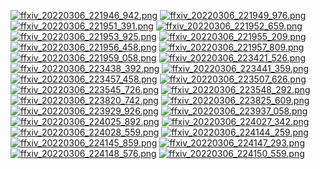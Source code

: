 [![ffxiv_20220306_221946_942.png](./image_j_thumb/ffxiv_20220306_221946_942.png.thumb.jpg)](./image_j/ffxiv_20220306_221946_942.png) 
[![ffxiv_20220306_221949_976.png](./image_j_thumb/ffxiv_20220306_221949_976.png.thumb.jpg)](./image_j/ffxiv_20220306_221949_976.png) 
[![ffxiv_20220306_221951_391.png](./image_j_thumb/ffxiv_20220306_221951_391.png.thumb.jpg)](./image_j/ffxiv_20220306_221951_391.png) 
[![ffxiv_20220306_221952_659.png](./image_j_thumb/ffxiv_20220306_221952_659.png.thumb.jpg)](./image_j/ffxiv_20220306_221952_659.png) 
[![ffxiv_20220306_221953_925.png](./image_j_thumb/ffxiv_20220306_221953_925.png.thumb.jpg)](./image_j/ffxiv_20220306_221953_925.png) 
[![ffxiv_20220306_221955_209.png](./image_j_thumb/ffxiv_20220306_221955_209.png.thumb.jpg)](./image_j/ffxiv_20220306_221955_209.png) 
[![ffxiv_20220306_221956_458.png](./image_j_thumb/ffxiv_20220306_221956_458.png.thumb.jpg)](./image_j/ffxiv_20220306_221956_458.png) 
[![ffxiv_20220306_221957_809.png](./image_j_thumb/ffxiv_20220306_221957_809.png.thumb.jpg)](./image_j/ffxiv_20220306_221957_809.png) 
[![ffxiv_20220306_221959_058.png](./image_j_thumb/ffxiv_20220306_221959_058.png.thumb.jpg)](./image_j/ffxiv_20220306_221959_058.png) 
[![ffxiv_20220306_223421_526.png](./image_j_thumb/ffxiv_20220306_223421_526.png.thumb.jpg)](./image_j/ffxiv_20220306_223421_526.png) 
[![ffxiv_20220306_223438_392.png](./image_j_thumb/ffxiv_20220306_223438_392.png.thumb.jpg)](./image_j/ffxiv_20220306_223438_392.png) 
[![ffxiv_20220306_223441_359.png](./image_j_thumb/ffxiv_20220306_223441_359.png.thumb.jpg)](./image_j/ffxiv_20220306_223441_359.png) 
[![ffxiv_20220306_223457_458.png](./image_j_thumb/ffxiv_20220306_223457_458.png.thumb.jpg)](./image_j/ffxiv_20220306_223457_458.png) 
[![ffxiv_20220306_223507_626.png](./image_j_thumb/ffxiv_20220306_223507_626.png.thumb.jpg)](./image_j/ffxiv_20220306_223507_626.png) 
[![ffxiv_20220306_223545_726.png](./image_j_thumb/ffxiv_20220306_223545_726.png.thumb.jpg)](./image_j/ffxiv_20220306_223545_726.png) 
[![ffxiv_20220306_223548_292.png](./image_j_thumb/ffxiv_20220306_223548_292.png.thumb.jpg)](./image_j/ffxiv_20220306_223548_292.png) 
[![ffxiv_20220306_223820_742.png](./image_j_thumb/ffxiv_20220306_223820_742.png.thumb.jpg)](./image_j/ffxiv_20220306_223820_742.png) 
[![ffxiv_20220306_223825_609.png](./image_j_thumb/ffxiv_20220306_223825_609.png.thumb.jpg)](./image_j/ffxiv_20220306_223825_609.png) 
[![ffxiv_20220306_223929_926.png](./image_j_thumb/ffxiv_20220306_223929_926.png.thumb.jpg)](./image_j/ffxiv_20220306_223929_926.png) 
[![ffxiv_20220306_223937_058.png](./image_j_thumb/ffxiv_20220306_223937_058.png.thumb.jpg)](./image_j/ffxiv_20220306_223937_058.png) 
[![ffxiv_20220306_224025_892.png](./image_j_thumb/ffxiv_20220306_224025_892.png.thumb.jpg)](./image_j/ffxiv_20220306_224025_892.png) 
[![ffxiv_20220306_224027_342.png](./image_j_thumb/ffxiv_20220306_224027_342.png.thumb.jpg)](./image_j/ffxiv_20220306_224027_342.png) 
[![ffxiv_20220306_224028_559.png](./image_j_thumb/ffxiv_20220306_224028_559.png.thumb.jpg)](./image_j/ffxiv_20220306_224028_559.png) 
[![ffxiv_20220306_224144_259.png](./image_j_thumb/ffxiv_20220306_224144_259.png.thumb.jpg)](./image_j/ffxiv_20220306_224144_259.png) 
[![ffxiv_20220306_224145_859.png](./image_j_thumb/ffxiv_20220306_224145_859.png.thumb.jpg)](./image_j/ffxiv_20220306_224145_859.png) 
[![ffxiv_20220306_224147_293.png](./image_j_thumb/ffxiv_20220306_224147_293.png.thumb.jpg)](./image_j/ffxiv_20220306_224147_293.png) 
[![ffxiv_20220306_224148_576.png](./image_j_thumb/ffxiv_20220306_224148_576.png.thumb.jpg)](./image_j/ffxiv_20220306_224148_576.png) 
[![ffxiv_20220306_224150_559.png](./image_j_thumb/ffxiv_20220306_224150_559.png.thumb.jpg)](./image_j/ffxiv_20220306_224150_559.png) 
